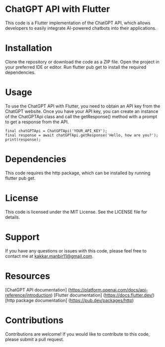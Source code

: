 # ChatGPT API with Flutter
This code is a Flutter implementation of the ChatGPT API, which allows developers to easily
integrate AI-powered chatbots into their applications.

# Installation
Clone the repository or download the code as a ZIP file.
Open the project in your preferred IDE or editor.
Run flutter pub get to install the required dependencies.

# Usage

To use the ChatGPT API with Flutter, you need to obtain an API key from the ChatGPT website. Once
you have your API key, you can create an instance of the ChatGPTApi class and call the getResponse()
method with a prompt to get a response from the API.

```
final chatGPTApi = ChatGPTApi('YOUR_API_KEY');
final response = await chatGPTApi.getResponse('Hello, how are you?');
print(response);
```

# Dependencies
This code requires the http package, which can be installed by running flutter pub get.

# License
This code is licensed under the MIT License. See the LICENSE file for details.

# Support
If you have any questions or issues with this code, please feel free to contact me at kakkar.manbir11@gmail.com.

# Resources
[ChatGPT API documentation] (https://platform.openai.com/docs/api-reference/introduction)
[Flutter documentation] (https://docs.flutter.dev/)
[http package documentation] (https://pub.dev/packages/http)

# Contributions
Contributions are welcome! If you would like to contribute to this code, please submit a pull request.
